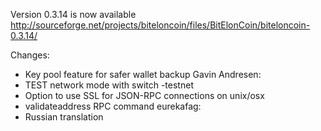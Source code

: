 Version 0.3.14 is now available
http://sourceforge.net/projects/biteloncoin/files/BitElonCoin/biteloncoin-0.3.14/

Changes:
* Key pool feature for safer wallet backup
Gavin Andresen:
* TEST network mode with switch -testnet
* Option to use SSL for JSON-RPC connections on unix/osx
* validateaddress RPC command
eurekafag:
* Russian translation
